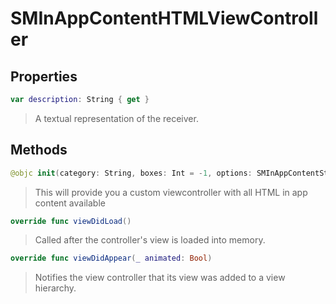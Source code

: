 # SMInAppContentHTMLViewController

## Properties
```swift
var description: String { get }
```

>A textual representation of the receiver.

## Methods
```swift
@objc init(category: String, boxes: Int = -1, options: SMInAppContentStyleOptions? = nil)
```

>This will provide you a custom viewcontroller with all HTML in app content available<br/>    

```swift
override func viewDidLoad()
```

>Called after the controller's view is loaded into memory.

```swift
override func viewDidAppear(_ animated: Bool)
```

>Notifies the view controller that its view was added to a view hierarchy.